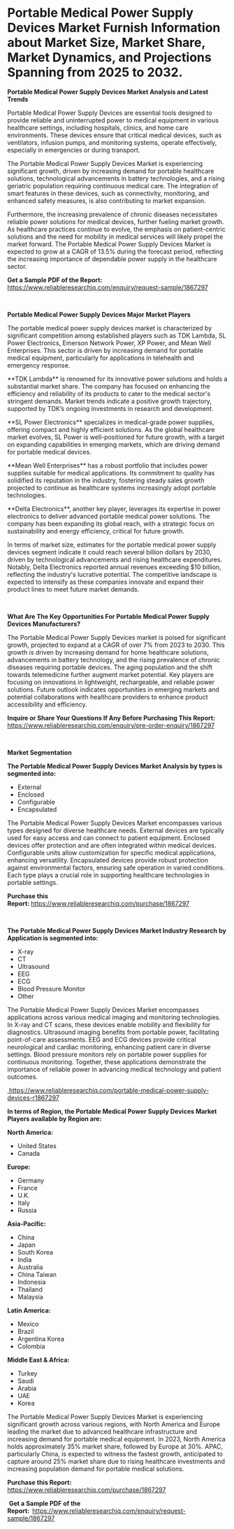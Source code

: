<p><h1>Portable Medical Power Supply Devices Market Furnish Information about Market Size, Market Share, Market Dynamics, and Projections Spanning from 2025 to 2032.</h1></p><p><strong>Portable Medical Power Supply Devices Market Analysis and Latest Trends</strong></p>
<p><p>Portable Medical Power Supply Devices are essential tools designed to provide reliable and uninterrupted power to medical equipment in various healthcare settings, including hospitals, clinics, and home care environments. These devices ensure that critical medical devices, such as ventilators, infusion pumps, and monitoring systems, operate effectively, especially in emergencies or during transport.</p><p>The Portable Medical Power Supply Devices Market is experiencing significant growth, driven by increasing demand for portable healthcare solutions, technological advancements in battery technologies, and a rising geriatric population requiring continuous medical care. The integration of smart features in these devices, such as connectivity, monitoring, and enhanced safety measures, is also contributing to market expansion. </p><p>Furthermore, the increasing prevalence of chronic diseases necessitates reliable power solutions for medical devices, further fueling market growth. As healthcare practices continue to evolve, the emphasis on patient-centric solutions and the need for mobility in medical services will likely propel the market forward. The Portable Medical Power Supply Devices Market is expected to grow at a CAGR of 13.5% during the forecast period, reflecting the increasing importance of dependable power supply in the healthcare sector.</p></p>
<p><strong>Get a Sample PDF of the Report:&nbsp;</strong> <a href="https://www.reliableresearchiq.com/enquiry/request-sample/1867297?utm_campaign=2443&utm_medium=2&utm_source=Github&utm_content=ia&utm_term=14042025&utm_id=portable-medical-power-supply-devices">https://www.reliableresearchiq.com/enquiry/request-sample/1867297</a></p>
<p>&nbsp;</p>
<p><strong>Portable Medical Power Supply Devices Major Market Players</strong></p>
<p><p>The portable medical power supply devices market is characterized by significant competition among established players such as TDK Lambda, SL Power Electronics, Emerson Network Power, XP Power, and Mean Well Enterprises. This sector is driven by increasing demand for portable medical equipment, particularly for applications in telehealth and emergency response.</p><p>**TDK Lambda** is renowned for its innovative power solutions and holds a substantial market share. The company has focused on enhancing the efficiency and reliability of its products to cater to the medical sector's stringent demands. Market trends indicate a positive growth trajectory, supported by TDK’s ongoing investments in research and development.</p><p>**SL Power Electronics** specializes in medical-grade power supplies, offering compact and highly efficient solutions. As the global healthcare market evolves, SL Power is well-positioned for future growth, with a target on expanding capabilities in emerging markets, which are driving demand for portable medical devices.</p><p>**Mean Well Enterprises** has a robust portfolio that includes power supplies suitable for medical applications. Its commitment to quality has solidified its reputation in the industry, fostering steady sales growth projected to continue as healthcare systems increasingly adopt portable technologies.</p><p>**Delta Electronics**, another key player, leverages its expertise in power electronics to deliver advanced portable medical power solutions. The company has been expanding its global reach, with a strategic focus on sustainability and energy efficiency, critical for future growth.</p><p>In terms of market size, estimates for the portable medical power supply devices segment indicate it could reach several billion dollars by 2030, driven by technological advancements and rising healthcare expenditures. Notably, Delta Electronics reported annual revenues exceeding $10 billion, reflecting the industry's lucrative potential. The competitive landscape is expected to intensify as these companies innovate and expand their product lines to meet future market demands.</p></p>
<p>&nbsp;</p>
<p><strong>What Are The Key Opportunities For Portable Medical Power Supply Devices Manufacturers?</strong></p>
<p><p>The Portable Medical Power Supply Devices market is poised for significant growth, projected to expand at a CAGR of over 7% from 2023 to 2030. This growth is driven by increasing demand for home healthcare solutions, advancements in battery technology, and the rising prevalence of chronic diseases requiring portable devices. The aging population and the shift towards telemedicine further augment market potential. Key players are focusing on innovations in lightweight, rechargeable, and reliable power solutions. Future outlook indicates opportunities in emerging markets and potential collaborations with healthcare providers to enhance product accessibility and efficiency.</p></p>
<p><strong>Inquire or Share Your Questions If Any Before Purchasing This Report:</strong> <a href="https://www.reliableresearchiq.com/enquiry/pre-order-enquiry/1867297?utm_campaign=2443&utm_medium=2&utm_source=Github&utm_content=ia&utm_term=14042025&utm_id=portable-medical-power-supply-devices">https://www.reliableresearchiq.com/enquiry/pre-order-enquiry/1867297</a></p>
<p>&nbsp;</p>
<p><strong>Market Segmentation</strong></p>
<p><strong>The Portable Medical Power Supply Devices Market Analysis by types is segmented into:</strong></p>
<p><ul><li>External</li><li>Enclosed</li><li>Configurable</li><li>Encapsulated</li></ul></p>
<p><p>The Portable Medical Power Supply Devices Market encompasses various types designed for diverse healthcare needs. External devices are typically used for easy access and can connect to patient equipment. Enclosed devices offer protection and are often integrated within medical devices. Configurable units allow customization for specific medical applications, enhancing versatility. Encapsulated devices provide robust protection against environmental factors, ensuring safe operation in varied conditions. Each type plays a crucial role in supporting healthcare technologies in portable settings.</p></p>
<p><strong>Purchase this Report:&nbsp;</strong><a href="https://www.reliableresearchiq.com/purchase/1867297?utm_campaign=2443&utm_medium=2&utm_source=Github&utm_content=ia&utm_term=14042025&utm_id=portable-medical-power-supply-devices">https://www.reliableresearchiq.com/purchase/1867297</a></p>
<p>&nbsp;</p>
<p><strong>The Portable Medical Power Supply Devices Market Industry Research by Application is segmented into:</strong></p>
<p><ul><li>X-ray</li><li>CT</li><li>Ultrasound</li><li>EEG</li><li>ECG</li><li>Blood Pressure Monitor</li><li>Other</li></ul></p>
<p><p>The Portable Medical Power Supply Devices Market encompasses applications across various medical imaging and monitoring technologies. In X-ray and CT scans, these devices enable mobility and flexibility for diagnostics. Ultrasound imaging benefits from portable power, facilitating point-of-care assessments. EEG and ECG devices provide critical neurological and cardiac monitoring, enhancing patient care in diverse settings. Blood pressure monitors rely on portable power supplies for continuous monitoring. Together, these applications demonstrate the importance of reliable power in advancing medical technology and patient outcomes.</p></p>
<p><a href="https://www.reliableresearchiq.com/portable-medical-power-supply-devices-r1867297?utm_campaign=2443&utm_medium=2&utm_source=Github&utm_content=ia&utm_term=14042025&utm_id=portable-medical-power-supply-devices">&nbsp;https://www.reliableresearchiq.com/portable-medical-power-supply-devices-r1867297</a></p>
<p><strong>In terms of Region, the Portable Medical Power Supply Devices Market Players available by Region are:</strong></p>
<p>
    <p> <strong> North America: </strong>
        <ul>
            <li>United States</li>
            <li>Canada</li>
        </ul>
        </p> 
    <p> <strong> Europe: </strong>
        <ul>
            <li>Germany</li>
            <li>France</li>
            <li>U.K.</li>
            <li>Italy</li>
            <li>Russia</li>
        </ul>
        </p> 
    <p> <strong> Asia-Pacific: </strong>
        <ul>
            <li>China</li>
            <li>Japan</li>
            <li>South Korea</li>
            <li>India</li>
            <li>Australia</li>
            <li>China Taiwan</li>
            <li>Indonesia</li>
            <li>Thailand</li>
            <li>Malaysia</li>
        </ul>
        </p> 
    <p> <strong> Latin America: </strong>
        <ul>
            <li>Mexico</li>
            <li>Brazil</li>
            <li>Argentina Korea</li>
            <li>Colombia</li>
        </ul>
        </p> 
    <p> <strong> Middle East & Africa: </strong>
        <ul>
            <li>Turkey</li>
            <li>Saudi</li>
            <li>Arabia</li>
            <li>UAE</li>
            <li>Korea</li>
        </ul>
    </p>
    </p>
<p><p>The Portable Medical Power Supply Devices Market is experiencing significant growth across various regions, with North America and Europe leading the market due to advanced healthcare infrastructure and increasing demand for portable medical equipment. In 2023, North America holds approximately 35% market share, followed by Europe at 30%. APAC, particularly China, is expected to witness the fastest growth, anticipated to capture around 25% market share due to rising healthcare investments and increasing population demand for portable medical solutions.</p></p>
<p><strong>Purchase this Report: </strong><a href="https://www.reliableresearchiq.com/purchase/1867297?utm_campaign=2443&utm_medium=2&utm_source=Github&utm_content=ia&utm_term=14042025&utm_id=portable-medical-power-supply-devices">https://www.reliableresearchiq.com/purchase/1867297</a></p>
<p>&nbsp;<strong>Get a Sample PDF of the Report:&nbsp;&nbsp;</strong><a href="https://www.reliableresearchiq.com/enquiry/request-sample/1867297?utm_campaign=2443&utm_medium=2&utm_source=Github&utm_content=ia&utm_term=14042025&utm_id=portable-medical-power-supply-devices">https://www.reliableresearchiq.com/enquiry/request-sample/1867297</a></p>
<p><strong></strong></p>
<p><p></p><p></p><p></p></p>